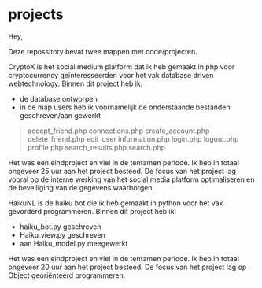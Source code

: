 # projects
Hey,

Deze repossitory bevat twee mappen met code/projecten.

CryptoX is het social medium platform dat ik heb gemaakt in php voor cryptocurrency geïnteresseerden voor het vak database driven webtechnology. Binnen dit project heb ik:
-	de database ontworpen
-	in de map users heb ik  voornamelijk de onderstaande bestanden geschreven/aan gewerkt 
> accept_friend.php
>	connections.php
>	create_account.php
>	delete_friend.php
>	edit_user information.php
>	login.php
>	logout.php
>	profile.php
>	search_results.php
>	search.php

Het was een eindproject en viel in de tentamen periode. Ik heb in totaal ongeveer 25 uur aan het project besteed. De focus van het project lag vooral op de interne werking van het social media platform optimaliseren en de beveiliging van de gegevens waarborgen.

HaikuNL is de haiku bot die ik heb gemaakt in python voor het vak gevorderd programmeren. Binnen dit project heb ik:
-	haiku_bot.py geschreven
-	Haiku_view.py geschreven
-	aan Haiku_model.py meegewerkt

Het was een eindproject en viel in de tentamen periode. Ik heb in totaal ongeveer 20 uur aan het project besteed. De focus van het project lag op Object georiënteerd programmeren. 

